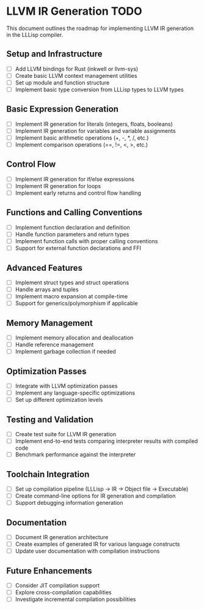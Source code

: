 # LLVM IR Generation TODO

This document outlines the roadmap for implementing LLVM IR generation in the LLLisp compiler.

## Setup and Infrastructure

- [ ] Add LLVM bindings for Rust (inkwell or llvm-sys)
- [ ] Create basic LLVM context management utilities
- [ ] Set up module and function structure
- [ ] Implement basic type conversion from LLLisp types to LLVM types

## Basic Expression Generation

- [ ] Implement IR generation for literals (integers, floats, booleans)
- [ ] Implement IR generation for variables and variable assignments
- [ ] Implement basic arithmetic operations (+, -, *, /, etc.)
- [ ] Implement comparison operations (==, !=, <, >, etc.)

## Control Flow

- [ ] Implement IR generation for if/else expressions
- [ ] Implement IR generation for loops
- [ ] Implement early returns and control flow handling

## Functions and Calling Conventions

- [ ] Implement function declaration and definition
- [ ] Handle function parameters and return types
- [ ] Implement function calls with proper calling conventions
- [ ] Support for external function declarations and FFI

## Advanced Features

- [ ] Implement struct types and struct operations
- [ ] Handle arrays and tuples
- [ ] Implement macro expansion at compile-time
- [ ] Support for generics/polymorphism if applicable

## Memory Management

- [ ] Implement memory allocation and deallocation
- [ ] Handle reference management
- [ ] Implement garbage collection if needed

## Optimization Passes

- [ ] Integrate with LLVM optimization passes
- [ ] Implement any language-specific optimizations
- [ ] Set up different optimization levels

## Testing and Validation

- [ ] Create test suite for LLVM IR generation
- [ ] Implement end-to-end tests comparing interpreter results with compiled code
- [ ] Benchmark performance against the interpreter

## Toolchain Integration

- [ ] Set up compilation pipeline (LLLisp → IR → Object file → Executable)
- [ ] Create command-line options for IR generation and compilation
- [ ] Support debugging information generation

## Documentation

- [ ] Document IR generation architecture
- [ ] Create examples of generated IR for various language constructs
- [ ] Update user documentation with compilation instructions

## Future Enhancements

- [ ] Consider JIT compilation support
- [ ] Explore cross-compilation capabilities
- [ ] Investigate incremental compilation possibilities 